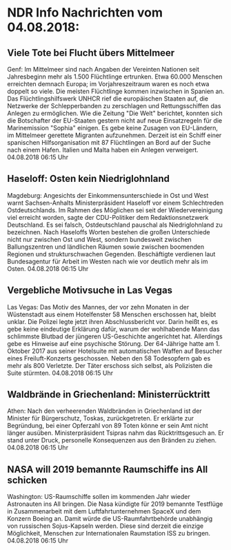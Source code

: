 # NDR Info Nachrichten vom 04.08.2018:


## Viele Tote bei Flucht übers Mittelmeer
Genf: Im Mittelmeer sind nach Angaben der Vereinten Nationen seit Jahresbeginn mehr als 1.500 Flüchtlinge ertrunken. Etwa 60.000 Menschen erreichten demnach Europa; im Vorjahreszeitraum waren es noch etwa doppelt so viele. Die meisten Flüchtlinge kommen inzwischen in Spanien an. Das Flüchtlingshilfswerk UNHCR rief die europäischen Staaten auf, die Netzwerke der Schlepperbanden zu zerschlagen und Rettungsschiffen das Anlegen zu ermöglichen. Wie die Zeitung "Die Welt" berichtet, konnten sich die Botschafter der EU-Staaten gestern nicht auf neue Einsatzregeln für die Marinemission "Sophia" einigen. Es gebe keine Zusagen von EU-Ländern, im Mittelmeer gerettete Migranten aufzunehmen. Derzeit ist ein Schiff einer spanischen Hilfsorganisation mit 87 Flüchtlingen an Bord auf der Suche nach einem Hafen. Italien und Malta haben ein Anlegen verweigert. 04.08.2018 06:15 Uhr 

## Haseloff: Osten kein Niedriglohnland
Magdeburg: Angesichts der Einkommensunterschiede in Ost und West warnt Sachsen-Anhalts Ministerpräsident Haseloff vor einem Schlechtreden Ostdeutschlands. Im Rahmen des Möglichen sei seit der Wiedervereinigung viel erreicht worden, sagte der CDU-Politiker dem Redaktionsnetzwerk Deutschland. Es sei falsch, Ostdeutschland pauschal als Niedriglohnland zu bezeichnen. Nach Haseloffs Worten bestehen die großen Unterschiede nicht nur zwischen Ost und West, sondern bundesweit zwischen Ballungszentren und ländlichen Räumen sowie zwischen boomenden Regionen und strukturschwachen Gegenden. Beschäftigte verdienen laut Bundesagentur für Arbeit im Westen nach wie vor deutlich mehr als im Osten. 04.08.2018 06:15 Uhr 

## Vergebliche Motivsuche in Las Vegas
Las Vegas:	Das Motiv des Mannes, der vor zehn Monaten in der Wüstenstadt aus einem Hotelfenster 58 Menschen erschossen hat, bleibt unklar. Die Polizei legte jetzt ihren Abschlussbericht vor. Darin heißt es, es gebe keine eindeutige Erklärung dafür, warum der wohlhabende Mann das schlimmste Blutbad der jüngeren US-Geschichte angerichtet hat. Allerdings gebe es Hinweise auf eine psychische Störung. Der 64-Jährige hatte am 1. Oktober 2017 aus seiner Hotelsuite mit automatischen Waffen auf Besucher eines Freiluft-Konzerts geschossen. Neben den 58 Todesopfern gab es mehr als 800 Verletzte. Der Täter erschoss sich selbst, als Polizisten die Suite stürmten. 04.08.2018 06:15 Uhr 

## Waldbrände in Griechenland: Ministerrücktritt
Athen: Nach den verheerenden Waldbränden in Griechenland ist der Minister für Bürgerschutz, Toskas, zurückgetreten. Er erklärte zur Begründung, bei einer Opferzahl von 89 Toten könne er sein Amt nicht länger ausüben. Ministerpräsident Tsipras nahm das Rücktrittsgesuch an. Er stand unter Druck, personelle Konsequenzen aus den Bränden zu ziehen. 04.08.2018 06:15 Uhr 

## NASA will 2019 bemannte Raumschiffe ins All schicken
Washington: US-Raumschiffe sollen im kommenden Jahr wieder Astronauten ins All bringen. Die Nasa kündigte für 2019 bemannte Testflüge in Zusammenarbeit mit dem Luftfahrtunternehmen SpaceX und dem Konzern Boeing an. Damit würde die US-Raumfahrtbehörde unabhängig von russischen Sojus-Kapseln werden. Diese sind derzeit die einzige Möglichkeit, Menschen zur Internationalen Raumstation ISS zu bringen. 04.08.2018 06:15 Uhr 
